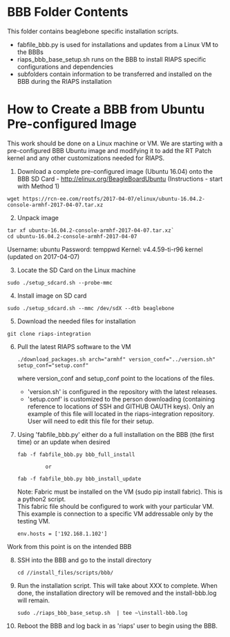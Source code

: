 # BBB Folder Contents

This folder contains beaglebone specific installation scripts.  

  * fabfile_bbb.py is used for installations and updates from a Linux VM to the BBBs
  * riaps_bbb_base_setup.sh runs on the BBB to install RIAPS specific configurations and dependencies
  * subfolders contain information to be transferred and installed on the BBB during the RIAPS installation

# How to Create a BBB from Ubuntu Pre-configured Image

This work should be done on a Linux machine or VM.  We are starting with a pre-configured BBB Ubuntu image and modifying it to add the RT Patch kernel and any other customizations needed for RIAPS.

1. Download a complete pre-configured image (Ubuntu 16.04) onto the BBB SD Card - http://elinux.org/BeagleBoardUbuntu (Instructions - start with Method 1)

  `wget https://rcn-ee.com/rootfs/2017-04-07/elinux/ubuntu-16.04.2-console-armhf-2017-04-07.tar.xz`

2. Unpack image

  ```
  tar xf ubuntu-16.04.2-console-armhf-2017-04-07.tar.xz`
  cd ubuntu-16.04.2-console-armhf-2017-04-07
  ```

  Username:  ubuntu
  Password:   temppwd
  Kernel:  v4.4.59-ti-r96 kernel (updated on 2017-04-07)

3. Locate the SD Card on the Linux machine

  `sudo ./setup_sdcard.sh --probe-mmc`
  
4. Install image on SD card

  `sudo ./setup_sdcard.sh --mmc /dev/sdX --dtb beaglebone`

5. Download the needed files for installation
    
  `git clone riaps-integration`
    
6. Pull the latest RIAPS software to the VM

	`./download_packages.sh arch="armhf" version_conf="../version.sh" setup_conf="setup.conf"`
	
	where version_conf and setup_conf point to the locations of the files.  
	* 'version.sh' is configured in the repository with the latest releases.
	* 'setup.conf' is customized to the person downloading (containing reference to locations of SSH and GITHUB OAUTH keys).  Only an example of this file will located in the riaps-integration repository.  User will need to edit this file for their setup. 
	    
7. Using 'fabfile_bbb.py' either do a full installation on the BBB (the first time) or an update when desired
	
	`fab -f fabfile_bbb.py bbb_full_install`   
	   
	            or
	            
	`fab -f fabfile_bbb.py bbb_install_update`  	
	
	Note:  Fabric must be installed on the VM (sudo pip install fabric).  This is a python2 script.  
	This fabric file should be configured to work with your particular VM.  This example is connection to a specific VM addressable only by the testing VM.
	
	  `env.hosts = ['192.168.1.102']`


Work from this point is on the intended BBB

8. SSH into the BBB and go to the install directory

	`cd //install_files/scripts/bbb/`
	
9.  Run the installation script.  This will take about XXX to complete.  When done, the installation directory will be removed and the install-bbb.log will remain.

	`sudo ./riaps_bbb_base_setup.sh  | tee ~\install-bbb.log`
	
10.  Reboot the BBB and log back in as 'riaps' user to begin using the BBB.